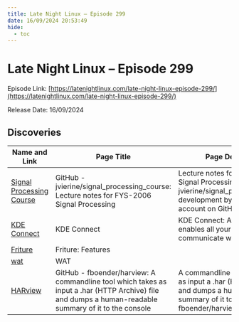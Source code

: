 ```yaml
---
title: Late Night Linux – Episode 299
date: 16/09/2024 20:53:49
hide:
  - toc
---
```


# Late Night Linux – Episode 299

Episode Link: [https://latenightlinux.com/late-night-linux-episode-299/](https://latenightlinux.com/late-night-linux-episode-299/)

Release Date: 16/09/2024

## Discoveries

| Name and Link | Page Title | Page Description |
| ------------- | ---------- | ---------------- |
| [Signal Processing Course](https://github.com/jvierine/signal_processing_course) | GitHub - jvierine/signal_processing_course: Lecture notes for FYS-2006 Signal Processing | Lecture notes for FYS-2006 Signal Processing. Contribute to jvierine/signal_processing_course development by creating an account on GitHub. |
| [KDE Connect](https://kdeconnect.kde.org/) | KDE Connect | KDE Connect: A project that enables all your devices to communicate with each other. | KDE Connect: A project that enables all your devices to communicate with each other. |
| [Friture](https://friture.org/features.html) | Friture: Features |  |
| [wat](https://igrek51.github.io/wat/) | WAT |  |
| [HARview](https://github.com/fboender/harview) | GitHub - fboender/harview: A commandline tool which takes as input a .har (HTTP Archive) file and dumps a human-readable summary of it to the console | A commandline tool which takes as input a .har (HTTP Archive) file and dumps a human-readable summary of it to the console - fboender/harview |